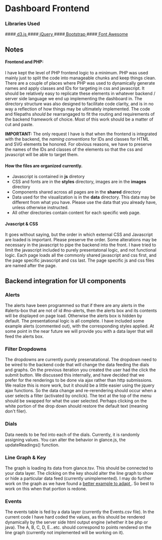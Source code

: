 Dashboard Frontend
==================

### Libraries Used

####[ d3.js        ]( http://d3js.org/ )
####[ jQuery       ]( http://api.jquery.com/ )
####[ Bootstrap    ]( http://twitter.github.com/bootstrap/ )
####[ Font Awesome ]( http://fortawesome.github.com/Font-Awesome/ ) 

Notes
-----

#### Frontend and PHP: 
I have kept the level of PHP frontend logic to a minimum. PHP was used mainly just to split the code into manageable chunks and keep things clean. There are a couple of places where PHP was used to dynamically generate names and apply classes and IDs for targeting in css and javascript. It should be relatively easy to replicate these elements in whatever backend / server side language we end up implementing the dashboard in. The directory structure was also designed to facilitate code clarity, and is in no way a reflection of how things may be ultimately implemented. The code and filepaths *should be* rearrangaged to fit the routing and requirements of the backend framework of choice. Most of this work should be a matter of cut and paste.

**IMPORTANT:** The only request I have is that when the frontend is integrated with the backend, the *naming conventions* for IDs and classes for HTML and SVG elements be honored. For obvious reasons, we have to preserve the names of the IDs and classes of the elements so that the css and javascript will be able to target them.

#### How the files are organized currently.
* Javascript is contained in **js** diretory
* CSS and fonts are in the **styles** directory, images are in the **images** directory
* Components shared across all pages are in the **shared** directory
* Data used for the visualization is in the **data** directory. This data may be different from what you have. Please use the data that you already have, unless otherwise instructed.
* All other directories contain content for each specific web page.

#### Jvascript & CSS
It goes without saying, but the order in which external CSS and Javascript are loaded is important. Please preserve the order. Some alterations may be necessary in the javascript to pipe the backend into the front. I have tried to limit the javascript included to purely presentatonal logic, and not functional logic. Each page loads all the commonly shared javascript and css first, and the page specific javascript and css last. The page specific js and css files are named after the page. 


Backend integration for UI components
-------------------------------------

### Alerts
The alerts have been programmed so that if there are any alerts in the #alerts-box that are not of id #no-alerts, then the alerts box and its contents will be displayed on page load. Otherwise the alerts box is hidden by default. The presentational logic is all complete. I have included some example alerts (commented out), with the corresponding styles applied. At some point in the near future we will provide you with a data layer that will feed the alerts box.

### Filter Dropdowns
The dropdowns are currently purely presenatational. The dropdown need to be wired to the backend code that will change the data feeding the dials and graphs. On the previous iteration you created the user had the click the submit button. We discussed this internally, and have decided that we prefer for the renderings to be done via ajax rather than http submissions. We realize this is more work, but it should be a little easier using the jquery ajax functions. So the data change and re-rerendering should occur when a user selects a filter (activated by onclick). The text at the top of the menu should be swapped for what the user selected. Perhaps clicking on the white portion of the drop down should restore the default text (meaning don't filer).


### Dials
Data needs to be fed into each of the dials. Currently, it is randomly assigning values. You can alter the behavior in glance.js, the updateReadings() function.

### Line Graph & Key
The graph is loading its data from glance.tsv. This should be connected to your data layer.
The clicking on the key should alter the line graph to show or hide a particular data feed (currently unimplemented).
I may do further work on the graph as we have found a [ better example to adapt ](http://bl.ocks.org/bobmonteverde/2070123). So best to work on this when that portion is redone. 


### Events
The events table is fed by a data layer (currently the Events.csv file). In the current code I have hard coded the values, as this should be rendered dynamically by the server side html output engine (whether it be php or java). The A, B, C, D, E...etc. should correspond to points rendered on the line graph (currently not implemented will be working on it).
